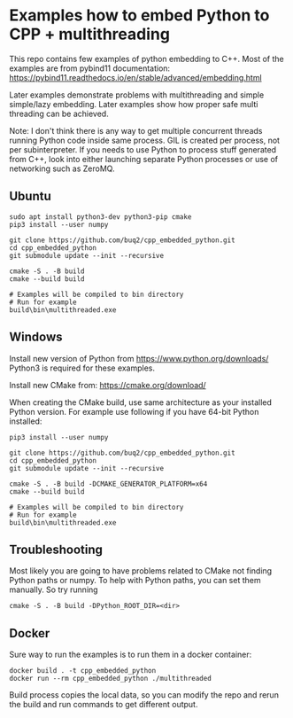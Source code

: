 # Examples how to embed Python to CPP + multithreading

This repo contains few examples of python embedding to C++.
Most of the examples are from pybind11 documentation: 
https://pybind11.readthedocs.io/en/stable/advanced/embedding.html

Later examples demonstrate problems with multithreading and simple
simple/lazy embedding. Later examples show how proper safe multi
threading can be achieved.

Note: I don't think there is any way to get multiple concurrent
threads running Python code inside same process. GIL is created
per process, not per subinterpreter. If you needs to
use Python to process stuff generated from C++, look into
either launching separate Python processes or use of networking
such as ZeroMQ.

## Ubuntu

```
sudo apt install python3-dev python3-pip cmake
pip3 install --user numpy

git clone https://github.com/buq2/cpp_embedded_python.git
cd cpp_embedded_python
git submodule update --init --recursive

cmake -S . -B build
cmake --build build

# Examples will be compiled to bin directory
# Run for example
build\bin\multithreaded.exe
```

## Windows

Install new version of Python from https://www.python.org/downloads/
Python3 is required for these examples.

Install new CMake from: https://cmake.org/download/ 

When creating the CMake build, use same architecture as your installed Python version.
For example use following if you have 64-bit Python installed:

```
pip3 install --user numpy

git clone https://github.com/buq2/cpp_embedded_python.git
cd cpp_embedded_python
git submodule update --init --recursive

cmake -S . -B build -DCMAKE_GENERATOR_PLATFORM=x64
cmake --build build

# Examples will be compiled to bin directory
# Run for example
build\bin\multithreaded.exe
```

## Troubleshooting

Most likely you are going to have problems related to CMake not finding Python paths or numpy.
To help with Python paths, you can set them manually. So try running
```
cmake -S . -B build -DPython_ROOT_DIR=<dir>
```

## Docker

Sure way to run the examples is to run them in a docker container:

```
docker build . -t cpp_embedded_python
docker run --rm cpp_embedded_python ./multithreaded
```

Build process copies the local data, so you can modify the repo and rerun the build and run commands to get different output.